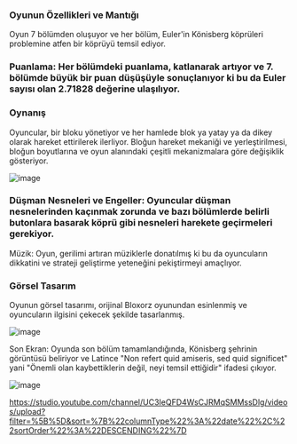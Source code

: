 ### Oyunun Özellikleri ve Mantığı

Oyun 7 bölümden oluşuyor ve her bölüm, Euler'in Könisberg köprüleri problemine atfen bir köprüyü temsil ediyor.

### Puanlama: Her bölümdeki puanlama, katlanarak artıyor ve 7. bölümde büyük bir puan düşüşüyle sonuçlanıyor ki bu da Euler sayısı olan 2.71828 değerine ulaşılıyor.


### Oynanış
Oyuncular, bir bloku yönetiyor ve her hamlede blok ya yatay ya da dikey olarak hareket ettirilerek ilerliyor. Bloğun hareket mekaniği ve yerleştirilmesi, bloğun boyutlarına ve oyun alanındaki çeşitli mekanizmalara göre değişiklik gösteriyor.



![image](https://github.com/pantherleon-22/untiy_bloxorz_uludag/assets/123326812/d564c2cc-b6b6-4482-8bea-8a981582a5d3)






### Düşman Nesneleri ve Engeller: Oyuncular düşman nesnelerinden kaçınmak zorunda ve bazı bölümlerde belirli butonlara basarak köprü gibi nesneleri harekete geçirmeleri gerekiyor.
Müzik: Oyun, gerilimi artıran müziklerle donatılmış ki bu da oyuncuların dikkatini ve strateji geliştirme yeteneğini pekiştirmeyi amaçlıyor.

### Görsel Tasarım
Oyunun görsel tasarımı, orijinal Bloxorz oyunundan esinlenmiş ve oyuncuların ilgisini çekecek şekilde tasarlanmış.

![image](https://github.com/pantherleon-22/untiy_bloxorz_uludag/assets/123326812/8b6462ea-5771-4d05-bf5e-a32de3e5e112)




Son Ekran: Oyunda son bölüm tamamlandığında, Könisberg şehrinin görüntüsü beliriyor ve Latince "Non refert quid amiseris, sed quid significet" yani "Önemli olan kaybettiklerin değil, neyi temsil ettiğidir" ifadesi çıkıyor.

![image](https://github.com/pantherleon-22/untiy_bloxorz_uludag/assets/123326812/b5dbdd15-9477-48ce-b36d-fd521da5afba)






https://studio.youtube.com/channel/UC3IeQFD4WsCJRMqSMMssDlg/videos/upload?filter=%5B%5D&sort=%7B%22columnType%22%3A%22date%22%2C%22sortOrder%22%3A%22DESCENDING%22%7D



